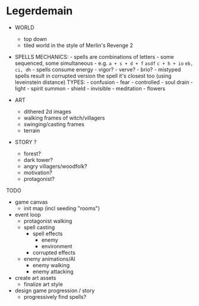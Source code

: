 # Legerdemain

- WORLD
    - top down
    - tiled world in the style of Merlin's Revenge 2
- SPELLS
    MECHANICS:
      - spells are combinations of letters
      - some sequenced, some simultaneous
      - e.g.
          `a + s + d + f`
          `asdf`
          `c + h + io`
          `eb, ci, dh`
      - spells consume energy
          - vigor?
          - verve?
          - brio?
      - mistyped spells result in corrupted version the spell it's closest too (using leveinstein distance)
    TYPES:
      - confusion
      - fear
      - controlled
      - soul drain
      - light
      - spirit summon
      - shield
      - invisible
      - meditation
      - flowers

- ART
    - dithered 2d images
    - walking frames of witch/villagers
    - swinging/casting frames
    - terrain

- STORY ?
    - forest?
    - dark tower?
    - angry villagers/woodfolk?
    - motivation?
    - protagonist?

TODO
  - game canvas
    - init map (incl seeding "rooms")
  - event loop
      - protagonist walking
      - spell casting
          - spell effects
            - enemy
            - environment
          - corrupted effects
      - enemy animations/AI
        - enemy walking
        - enemy attacking
  - create art assets
      - finalize art style
  - design game progression / story
      - progressively find spells?
